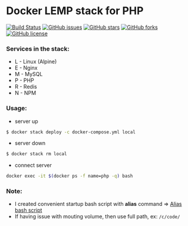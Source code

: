 Docker LEMP stack for PHP
=======================================

[![Build Status](https://travis-ci.org/k2levin/lemp-stack.svg?branch=master)](https://travis-ci.org/k2levin/lemp-stack)
[![GitHub issues](https://img.shields.io/github/issues/k2levin/lemp-stack.svg)](https://github.com/k2levin/lemp-stack/issues)
[![GitHub stars](https://img.shields.io/github/stars/k2levin/lemp-stack.svg)](https://github.com/k2levin/lemp-stack/stargazers)
[![GitHub forks](https://img.shields.io/github/forks/k2levin/lemp-stack.svg)](https://github.com/k2levin/lemp-stack/network)
[![GitHub license](https://img.shields.io/badge/license-MIT-blue.svg)](https://raw.githubusercontent.com/k2levin/lemp-stack/master/LICENSE)

### Services in the stack:
* L - Linux (Alpine)
* E - Nginx
* M - MySQL
* P - PHP
* R - Redis
* N - NPM

### Usage:
- server up
```Bash
$ docker stack deploy -c docker-compose.yml local
```
- server down
```Bash
$ docker stack rm local
```
- connect server
```Bash
docker exec -it $(docker ps -f name=php -q) bash
```

### Note:
- I created convenient startup bash script with **alias** command => [Alias bash script](https://github.com/k2levin/lemp-stack/wiki/Alias-bash-script)
- If having issue with mouting volume, then use full path, ex: ```/c/code/```
